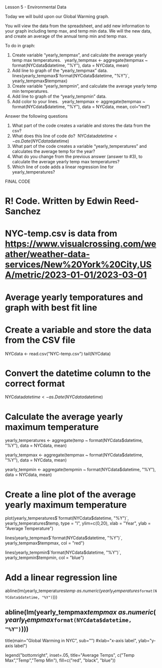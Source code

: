 Lesson 5 - Environmental Data 

Today we will build upon our Global Warming graph. 

You will view the data from the spreadsheet, and add new information to your graph including temp max, and temp min data. We will the new data, and create an average of the annual temp min and temp max. 


To do in graph: 

1. Create variable “yearly_tempmax”, and calculate the average yearly temp max temperatures.   yearly_tempmax <- aggregate(tempmax ~ format(NYCdata$datetime, "%Y"), data = NYCdata, mean) 
2. Add line to graph of the “yearly_tempmax” data.   lines(yearly_tempmax$`format(NYCdata$datetime, "%Y")`, yearly_tempmax$tempmax) 
3. Create variable “yearly_tempmin”, and calculate the average yearly temp min temperatures.  
4. Add line to graph of the “yearly_tempmin” data.  
5. Add color to your lines.    yearly_tempmax <- aggregate(tempmax ~ format(NYCdata$datetime, "%Y"), data = NYCdata, mean, col=“red”)


Answer the following questions 

1. What part of the code creates a variable and stores the data from the csv? 
2. What does this line of code do?  NYCdata$datetime <- as.Date(NYCdata$datetime) 
3. What part of the code creates a variable “yearly_temperatures” and calculates the average temp for the year? 
4. What do you change from the previous answer (answer to #3), to calculate the average yearly temp max temperatures? 
5. Which line of code adds a linear regression line for yearly_temperatures? 




FINAL CODE

# R! Code. Written by Edwin Reed-Sanchez
# NYC-temp.csv is data from https://www.visualcrossing.com/weather/weather-data-services/New%20York%20City,USA/metric/2023-01-01/2023-03-01
# Average yearly temporatures and graph with best fit line 

# Create a variable and store the data from the CSV file
NYCdata <- read.csv("NYC-temp.csv")
tail(NYCdata)

# Convert the datetime column to the correct format
NYCdata$datetime <- as.Date(NYCdata$datetime)

# Calculate the average yearly maximum temperature
yearly_temperatures <- aggregate(temp ~ format(NYCdata$datetime, "%Y"), data = NYCdata, mean)

yearly_tempmax <- aggregate(tempmax ~ format(NYCdata$datetime, "%Y"), data = NYCdata, mean)

yearly_tempmin <- aggregate(tempmin ~ format(NYCdata$datetime, "%Y"), data = NYCdata, mean)

# Create a line plot of the average yearly maximum temperature
plot(yearly_temperatures$`format(NYCdata$datetime, "%Y")`, yearly_temperatures$temp, type = "l", ylim=c(0,20), xlab = "Year", ylab = "Average Temperature")

lines(yearly_tempmax$`format(NYCdata$datetime, "%Y")`, yearly_tempmax$tempmax, col = "red")

lines(yearly_tempmin$`format(NYCdata$datetime, "%Y")`, yearly_tempmin$tempmin, col = "blue")

# Add a linear regression line
abline(lm(yearly_temperatures$temp ~ as.numeric(yearly_temperatures$`format(NYCdata$datetime, "%Y")`)))

## abline(lm(yearly_tempmax$tempmax ~ as.numeric(yearly_tempmax$`format(NYCdata$datetime, "%Y")`)))

title(main="Global Warming in NYC", sub="")
   #xlab="x-axis label", ylab="y-axis label")

legend("bottomright", inset=.05, title="Average Temps",
   c("Temp Max","Temp","Temp Min"), fill=c("red", "black", "blue"))
